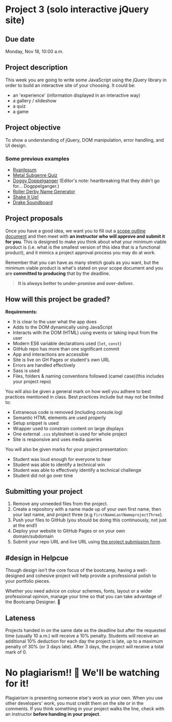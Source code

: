 # Project 3 (solo interactive jQuery site)
## Due date
Monday, Nov 18, 10:00 a.m.

## Project description
This week you are going to write some JavaScript using the jQuery library in order to build an interactive site of your choosing. It could be:
* an 'experience' (information displayed in an interactive way)
* a gallery / slideshow
* a quiz
* a game

## Project objective
To show a understanding of jQuery, DOM manipulation, error handling, and UI design.

### Some previous examples
* [RyanIpsum](http://www.laurengreenway.com/ryanipsum/)
* [Metal Subgenre Quiz](https://christophercos.github.io/MetalSubgenreQuiz/)
* [Doggy Doppelganger](http://www.doggydoppelganger.com/) (Editor's note: heartbreaking that they didn't go for... Dogppelganger.)
* [Roller Derby Name Generator](http://nomderby.com/)
* [Shake It Up!](http://haleybowes.com/shake-it-up/)
* [Drake Soundboard](http://jenniferyeung.ca/drizzy/)

## Project proposals
Once you have a good idea, we want you to fill out a [scope outline document](https://docs.google.com/forms/d/1t1l591AZadar30FyrURnNQU6XIJ-9bdm62mpJrKEQFk/edit) and then meet with **an instructor who will approve and submit it for you**. This is designed to make you think about what your minimum viable product is (i.e. what is the smallest version of this idea that is a functional product), and it mimics a project approval process you may do at work.

Remember that you can have as many stretch goals as you want, but the minimum viable product is what's stated on your scope document and you are **committed to producing** that by the deadline. 

> **It is always better to under-promise and over-deliver.**

## How will this project be graded? 

**Requirements:**
* It is clear to the user what the app does
* Adds to the DOM dynamically using JavaScript
* Interacts with the DOM (HTML) using events or taking input from the user
* Modern ES6 variable declarations used (`let`, `const`)
* GitHub repo has more than one significant commit
* App and interactions are accessible
* Site is live on GH Pages or student's own URL
* Errors are handled effectively
* Sass is used
* Files, folders & naming conventions followed (camel case)(this includes your project repo)

You will also be given a general mark on how well you adhere to best practices mentioned in class. Best practices include but may not be limited to:
* Extraneous code is removed (including console.log)
* Semantic HTML elements are used properly
* Setup snippet is used    
* Wrapper used to constrain content on large displays
* One external `.css` stylesheet is used for whole project
* Site is responsive and uses media queries

You will also be given marks for your project presentation:
* Student was loud enough for everyone to hear
* Student was able to identify a technical win
* Student was able to effectively identify a technical challenge
* Student did not go over time

## Submitting your project

1. Remove any unneeded files from the project.
1. Create a repository with a name made up of your own first name, then your last name, and project three (e.g.`firstNameLastNameprojectThree`). 
1. Push your files to GitHub (you should be doing this continuously, not just at the end!)
1. Deploy your website to GitHub Pages or on your own domain/subdomain
1. Submit your repo URL and live URL using [the project submission form](https://forms.gle/NtYaHEfo3EqMsBpJ8).

## #design in Helpcue

Though design isn't the core focus of the bootcamp, having a well-designed and cohesive project will help provide a professional polish to your portfolio pieces. 

Whether you need advice on colour schemes, fonts, layout or a wider professional opinion, manage your time so that you can take advantage of the Bootcamp Designer. 🎨

## Lateness
Projects handed in on the same date as the deadline but after the requested time (usually 10 a.m.) will receive a 10% penalty. Students will receive an additional 10% deduction for each day the project is late, up to a maximum penalty of 30% (or 3 days late). After 3 days, the project will receive a total mark of 0.

# No plagiarism!! 👀 We'll be watching for it!
Plagiairism is presenting someone else's work as your own. When you use other developers' work, you must credit them on the site or in the comments. If you think something in your project walks the line, check with an instructor **before handing in your project**.
